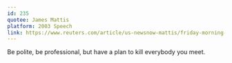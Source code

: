 ```yaml
---
id: 235
quotee: James Mattis
platform: 2003 Speech
link: https://www.reuters.com/article/us-newsnow-mattis/friday-morning-briefing-have-a-plan-to-kill-everyone-you-meet-idUSKBN13R1E2/
---
```



Be polite, be professional, but have a plan to kill everybody you meet.